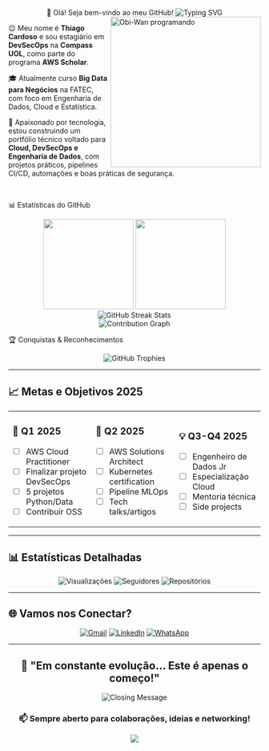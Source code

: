 <div align="center">
👋 Olá! Seja bem-vindo ao meu GitHub!
<img src="https://readme-typing-svg.herokuapp.com?font=Fira+Code&size=32&duration=2800&pause=2000&color=FF6B6B&center=true&vCenter=true&width=940&lines=Ol%C3%A1%2C+eu+sou+Thiago+Cardoso!;DevSecOps+%7C+Cloud+Engineer+%7C+Data+Engineer;Sempre+aprendendo+e+evoluindo!+%F0%9F%9A%80" alt="Typing SVG" />
</div>
<img src="https://media.giphy.com/media/xTiIzJSKB4l7xTouE8/giphy.gif" width="300" alt="Obi-Wan programando" align="right"/>
<p align="left">
  😉 Meu nome é <strong>Thiago Cardoso</strong> e sou estagiário em <strong>DevSecOps</strong> na <strong>Compass UOL</strong>, como parte do programa <strong>AWS Scholar</strong>.
</p>
<p align="left">
  🎓 Atualmente curso <strong>Big Data para Negócios</strong> na FATEC, com foco em Engenharia de Dados, Cloud e Estatística.
</p>
<p align="left">
  🚀 Apaixonado por tecnologia, estou construindo um portfólio técnico voltado para <strong>Cloud, DevSecOps e Engenharia de Dados</strong>, com projetos práticos, pipelines CI/CD, automações e boas práticas de segurança.
</p>
<br clear="both"/>

📊 Estatísticas do GitHub
<div align="center">
  <img height="180em" src="https://github-readme-stats.vercel.app/api?username=Thiago-code-lab&show_icons=true&theme=radical&include_all_commits=true&count_private=true&locale=pt-br"/>
  <img height="180em" src="https://github-readme-stats.vercel.app/api/top-langs/?username=Thiago-code-lab&layout=compact&langs_count=8&theme=radical&locale=pt-br"/>
</div>
<div align="center">
  <img src="https://github-readme-streak-stats.herokuapp.com/?user=Thiago-code-lab&theme=radical&hide_border=true&locale=pt_BR&hide_title=true" alt="GitHub Streak Stats"/>
</div>
<div align="center">
  <img src="https://github-readme-activity-graph.vercel.app/graph?username=Thiago-code-lab&bg_color=0d1117&color=f85d7f&line=f85d7f&point=f85d7f&area=true&hide_border=true" alt="Contribution Graph"/>
</div>


🏆 Conquistas & Reconhecimentos
<div align="center">
  <img src="https://github-profile-trophy.vercel.app/?username=Thiago-code-lab&theme=radical&no-frame=true&no-bg=false&margin-w=4&column=8&rank=SECRET,SSS,SS,S,AAA,AA,A,B" alt="GitHub Trophies"/>
</div>

---

## 📈 Metas e Objetivos 2025

<table align="center">
<tr>
<td width="33%">

### 🎯 **Q1 2025**
- [ ] AWS Cloud Practitioner
- [ ] Finalizar projeto DevSecOps
- [ ] 5 projetos Python/Data
- [ ] Contribuir OSS

</td>
<td width="33%">

### 🚀 **Q2 2025**
- [ ] AWS Solutions Architect
- [ ] Kubernetes certification
- [ ] Pipeline MLOps
- [ ] Tech talks/artigos

</td>
<td width="34%">

### 💡 **Q3-Q4 2025**
- [ ] Engenheiro de Dados Jr
- [ ] Especialização Cloud
- [ ] Mentoria técnica
- [ ] Side projects

</td>
</tr>
</table>

---

## 📊 Estatísticas Detalhadas

<div align="center">
  
![Visualizações](https://komarev.com/ghpvc/?username=Thiago-code-lab&color=ff69b4&style=for-the-badge&label=Visitantes)
![Seguidores](https://img.shields.io/github/followers/Thiago-code-lab?label=Seguidores&style=for-the-badge&color=blue)
![Repositórios](https://img.shields.io/badge/Reposit%C3%B3rios-Crescendo-green?style=for-the-badge)

</div>

---

## 🌐 Vamos nos Conectar?

<div align="center">

[![Gmail](https://img.shields.io/badge/-Gmail-FF0000?style=for-the-badge&logo=gmail&logoColor=white)](mailto:analyticsdev.thiago@gmail.com)
[![LinkedIn](https://img.shields.io/badge/-LinkedIn-0077B5?style=for-the-badge&logo=linkedin&logoColor=white)](https://www.linkedin.com/in/analyticsthiagocardoso)
[![WhatsApp](https://img.shields.io/badge/-WhatsApp-25D366?style=for-the-badge&logo=whatsapp&logoColor=white)](https://api.whatsapp.com/send?phone=5511952069862)

</div>

---

<div align="center">

## 🚀 **"Em constante evolução... Este é apenas o começo!"**

<img src="https://readme-typing-svg.herokuapp.com?font=Fira+Code&size=20&duration=3000&pause=1000&color=FF6B6B&center=true&vCenter=true&width=600&lines=Obrigado+pela+visita+Padawan!;Que+a+Força+esteja+com+você!;Vamos+construir+o+futuro+juntos!" alt="Closing Message" />

### 📫 **Sempre aberto para colaborações, ideias e networking!**

</div>

<div align="center">
  <img src="https://capsule-render.vercel.app/api?type=waving&color=gradient&height=100&section=footer&animation=twinkling"/>
</div>

